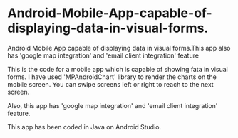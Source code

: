 # Android-Mobile-App-capable-of-displaying-data-in-visual-forms.
Android Mobile App capable of displaying data in visual forms.This app also has 'google map integration' and 'email client integration' feature


This is the code for a mobile app which is capable of showing fata in visual forms.
I have used 'MPAndroidChart' library to render the charts on the mobile screen.
You can swipe screens left or right to reach to the next screen.

Also, this app has 'google map integration' and 'email client integration' feature.


This app has been coded in Java on Android Studio.